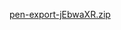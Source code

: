 [pen-export-jEbwaXR.zip](https://github.com/user-attachments/files/21660019/pen-export-jEbwaXR.zip)
